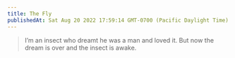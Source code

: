 ```yaml
---
title: The Fly
publishedAt: Sat Aug 20 2022 17:59:14 GMT-0700 (Pacific Daylight Time)
---
```


> I’m an insect who dreamt he was a man and loved it. But now the dream is over and the insect is awake.
